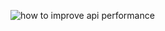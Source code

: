 ![how to improve api performance](https://github.com/user-attachments/assets/ea07616a-5404-4ccd-bab0-b472b67a061a)